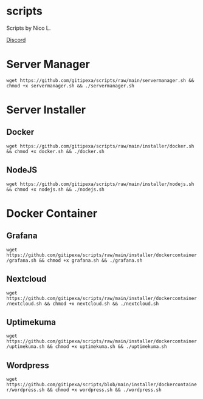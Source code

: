 # scripts
Scripts by Nico L.


[Discord](https://discord.gg/7k4vFv2WKN)


# Server Manager
`wget https://github.com/gitipexa/scripts/raw/main/servermanager.sh && chmod +x servermanager.sh && ./servermanager.sh`

# Server Installer

## Docker
`wget https://github.com/gitipexa/scripts/raw/main/installer/docker.sh && chmod +x docker.sh && ./docker.sh`
## NodeJS
`wget https://github.com/gitipexa/scripts/raw/main/installer/nodejs.sh && chmod +x nodejs.sh && ./nodejs.sh`


# Docker Container
## Grafana
`wget https://github.com/gitipexa/scripts/raw/main/installer/dockercontainer/grafana.sh && chmod +x grafana.sh && ./grafana.sh`

## Nextcloud
`wget https://github.com/gitipexa/scripts/raw/main/installer/dockercontainer/nextcloud.sh && chmod +x nextcloud.sh && ./nextcloud.sh`

## Uptimekuma
`wget https://github.com/gitipexa/scripts/raw/main/installer/dockercontainer/uptimekuma.sh && chmod +x uptimekuma.sh && ./uptimekuma.sh`

## Wordpress
`wget https://github.com/gitipexa/scripts/blob/main/installer/dockercontainer/wordpress.sh && chmod +x wordpress.sh && ./wordpress.sh`
